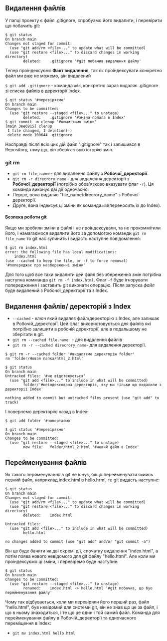 ## Видалення файлів

У папці проекту є файл .gitignore, спробуэмо його видалити, і перевірити що побачить git:
```git 
$ git status
On branch main
Changes not staged for commit:
  (use "git add/rm <file>..." to update what will be committed)
  (use "git restore <file>..." to discard changes in working directory)
        deleted:    .gitignore '#git побачив видалення файлу'
```

Тепер проіндексуємо **Факт видалення**, так як проіндексувати конкретно файл ми вже не можемо, він видалений

`$ git add .gitignore` - команда `add`, конкретно зараз видаляє .gitignore зі списка файлів в деректорії Index. 
```git 
$ git status '#перевіряємо'
On branch main
Changes to be committed:
  (use "git restore --staged <file>..." to unstage)
        deleted:    .gitignore '#зміна попала в Index'
$ git commit -m clenup '#коммітимо зміни' 
[main 3ee6915] clenup
 1 file changed, 1 deletion(-)
 delete mode 100644 .gitignore

```
Насправді після всіх цих дій файл ".gitignore" так і залишився в Repository, тому що, він зберігає всю історію змін. 

### git rm 

- `git rm file_namee`- для видалення файлу з **Робочої_деректорії**.
- `git rm -r direcrory_name` - для видалення деректорії з **Робочої_деректорії**  (потрібно обов'язково вказувати флаг `-r`).
Ця команда виконує дві дії одночасно:
- Перше, вона видаляє "file_name/direcrory_name"  з Робочої деректорії.
- Друге, вона індексує ці зміни  як команда`add`(переносить їх до Index).
#### Безпека роботи git 
Якщо ми зробили зміни в файлі і не проіндексували, та не прокоммітили його, і намагаємося видалити його за допомогою команди `git rm file_name` то git нас зупинить і видасть наступне повідомлення:
```git 
$ git rm index.html
error: the following file has local modifications:
    index.html
(use --cached to keep the file, or -f to force removal)
'#попереджає про незбереженні зміни'
```
Для того щоб все таки видалити цей файл без збереження змін потрібна наступна комманда `git rm -f index.html`.
Флаг `-f` буде ігнорувати попередження і заставить git виконати операцію. Після запуска _файл_ буде видалений з Робочої_деректорії та з Index.
## Видалення файлів/ деректорій з Index
- `--cached` - ключ який видаляє файл/деректорію з Index, але залишає в Робочій_деректорії. Цей флаг використовується для файлів які потрібно залишити в робочій деректорії, але в подальшому не зберігати в git.
- `git rm --cached file.name ` - для видалення файлів
- `git rm -r --cached direcrory_name`- для видалення деректорії.
```git 
$ git rm -r --cached folder '#видаляємо деректорію folder'
rm 'folder/Новая папка/html_2.html'

$ git status
On branch main
Untracked files: '#не відстежується'
  (use "git add <file>..." to include in what will be committed)
        folder/'#неіндексована деректорія, яку ми тільки що видалили з деректорії Index'

nothing added to commit but untracked files present (use "git add" to track)
```

І повернемо деректорію назад в Index:
```git 
$ git add folder '#повертаємо'

$ git status '#перевіряємо'
On branch main
Changes to be committed:
  (use "git restore --staged <file>..." to unstage)
        new file:   folder/html_2.html '#новий файл в Index'
```
## Перейменування файлів
Як такого перйменування в git не існує, якщо перейменувати якийсь певний файл, наприклад index.html в hello.hrml, то git видасть наступне: 
```git
$ git status
On branch main
Changes not staged for commit:
  (use "git add/rm <file>..." to update what will be committed)
  (use "git restore <file>..." to discard changes in working directory)
        deleted:    index.html

Untracked files:
  (use "git add <file>..." to include in what will be committed)
        hello.html

no changes added to commit (use "git add" and/or "git commit -a")

```
Він це буде бачити як дві окремі дії, спочатку видалення "index.html", а потім поява нового невідомого для git  файлу "hello.html". Але коли ми проіндексуємо ці зміни, і перевіремо  буде наступне:
```git 
$ git status
On branch main
Changes to be committed:
  (use "git restore --staged <file>..." to unstage)
        renamed:    index.html -> hello.html '#git побачив, що буо перейменування файлу'

```
Чому так відбувається, коли ми перевіряли його перший раз, файл "hello.html", був невідомий для системи git, він не знав що це за файл, і що в ньому знаходиться, і те що це один і той самий файл.
Команда для перейменування файлу в Робочій_деректорії та одночасного переміщення в Index:
- `git mv index.html hello.html`
